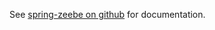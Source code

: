 See <a href="https://github.com/camunda-community-hub/spring-zeebe">spring-zeebe on github</a> for documentation.